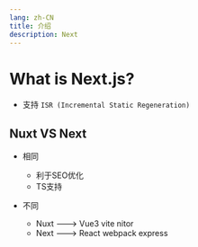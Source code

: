 ```yaml
---
lang: zh-CN
title: 介绍
description: Next
---
```

# What is Next.js?

- 支持 `ISR (Incremental Static Regeneration)`

## Nuxt VS Next

- 相同
  - 利于SEO优化
  - TS支持

- 不同
  - Nuxt ---> Vue3 vite nitor
  - Next ---> React webpack express
